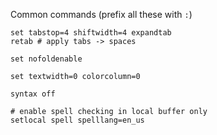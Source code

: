 Common commands (prefix all these with `:`)

```
set tabstop=4 shiftwidth=4 expandtab
retab # apply tabs -> spaces

set nofoldenable

set textwidth=0 colorcolumn=0

syntax off

# enable spell checking in local buffer only
setlocal spell spelllang=en_us
```
